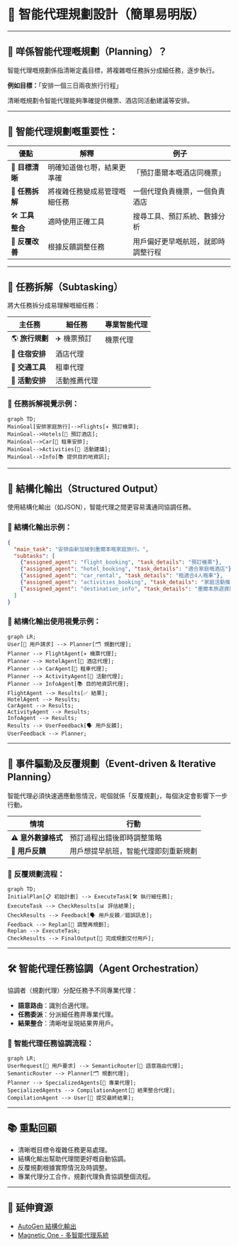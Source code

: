 # 📅 智能代理規劃設計（簡單易明版）

---

## 📌 **咩係智能代理嘅規劃（Planning）？**

智能代理嘅規劃係指清晰定義目標，將複雜嘅任務拆分成細任務，逐步執行。

**例如目標：**「安排一個三日兩夜旅行行程」

清晰嘅規劃令智能代理能夠準確提供機票、酒店同活動建議等安排。

---

## 🎯 **智能代理規劃嘅重要性：**

| 優點 | 解釋 | 例子 |
|---|---|---|
| 🎯 **目標清晰** | 明確知道做乜嘢，結果更準確 | 「預訂墨爾本嘅酒店同機票」 |
| 🧩 **任務拆解** | 將複雜任務變成易管理嘅細任務 | 一個代理負責機票，一個負責酒店 |
| 🛠️ **工具整合** | 適時使用正確工具 | 搜尋工具、預訂系統、數據分析 |
| 🔄 **反覆改善** | 根據反饋調整任務 | 用戶偏好更早嘅航班，就即時調整行程 |

---

## 🧩 **任務拆解（Subtasking）**

將大任務拆分成易理解嘅細任務：

| 主任務 | 細任務 | 專業智能代理 |
|-----------|-----------|-----------------------|
| 🌎 **旅行規劃** | ✈️ 機票預訂 | 機票代理 |
| 🏨 **住宿安排** | 酒店代理 |
| 🚗 **交通工具** | 租車代理 |
| 🎡 **活動安排** | 活動推薦代理 |

### 📌 **任務拆解視覺示例：**

```mermaid
graph TD;
MainGoal[安排家庭旅行]-->Flights[✈️ 預訂機票];
MainGoal-->Hotels[🏨 預訂酒店];
MainGoal-->Car[🚗 租車安排];
MainGoal-->Activities[🎡 活動建議];
MainGoal-->Info[📚 提供目的地資訊];
```

---

## 📑 **結構化輸出（Structured Output）**

使用結構化輸出（如JSON），智能代理之間更容易溝通同協調任務。

### 📌 **結構化輸出示例：**
```json
{
  "main_task": "安排由新加坡到墨爾本嘅家庭旅行。",
  "subtasks": [
    {"assigned_agent": "flight_booking", "task_details": "預訂機票"},
    {"assigned_agent": "hotel_booking", "task_details": "適合家庭嘅酒店"},
    {"assigned_agent": "car_rental", "task_details": "租適合4人嘅車"},
    {"assigned_agent": "activities_booking", "task_details": "家庭活動推薦"},
    {"assigned_agent": "destination_info", "task_details": "墨爾本旅遊資訊"}
  ]
}
```

### 📌 **結構化輸出使用視覺示例：**

```mermaid
graph LR;
User[🧑 用戶請求] --> Planner[🗂️ 規劃代理];
Planner --> FlightAgent[✈️ 機票代理];
Planner --> HotelAgent[🏨 酒店代理];
Planner --> CarAgent[🚗 租車代理];
Planner --> ActivityAgent[🎡 活動代理];
Planner --> InfoAgent[📚 目的地資訊代理];
FlightAgent --> Results[✅ 結果];
HotelAgent --> Results;
CarAgent --> Results;
ActivityAgent --> Results;
InfoAgent --> Results;
Results --> UserFeedback[🗣️ 用戶反饋];
UserFeedback --> Planner;
```

---

## 🚨 **事件驅動及反覆規劃（Event-driven & Iterative Planning）**

智能代理必須快速適應動態情況，呢個就係「反覆規劃」，每個決定會影響下一步行動。

| 情境 | 行動 |
|---|---|
| ⚠️ **意外數據格式** | 預訂過程出錯後即時調整策略 |
| 🔄 **用戶反饋** | 用戶想提早航班，智能代理即刻重新規劃 |

### 📌 **反覆規劃流程：**
```mermaid
graph TD;
InitialPlan[📋 初始計劃] --> ExecuteTask[🛠️ 執行細任務];
ExecuteTask --> CheckResults[📊 評估結果];
CheckResults --> Feedback[🗣️ 用戶反饋／錯誤訊息];
Feedback --> Replan[🔄 調整再規劃];
Replan --> ExecuteTask;
CheckResults --> FinalOutput[🎉 完成規劃交付用戶];
```

---

## 🛠️ **智能代理任務協調（Agent Orchestration）**

協調者（規劃代理）分配任務予不同專業代理：

- **語意路由**：識別合適代理。
- **任務委派**：分派細任務畀專業代理。
- **結果整合**：清晰咁呈現結果畀用戶。

### 📌 **智能代理任務協調流程：**

```mermaid
graph LR;
UserRequest[🧑 用戶要求] --> SemanticRouter[🎯 語意路由代理];
SemanticRouter --> Planner[🗂️ 規劃代理];
Planner --> SpecializedAgents[🔧 專業代理];
SpecializedAgents --> CompilationAgent[📌 結果整合代理];
CompilationAgent --> User[🧑 提交最終結果];
```

---

## 📚 **重點回顧**

- 清晰嘅目標令複雜任務更易處理。
- 結構化輸出幫助代理間更好嘅自動協調。
- 反覆規劃根據實際情況及時調整。
- 專業代理分工合作，規劃代理負責協調整個流程。

---

## 🌟 **延伸資源**

- [AutoGen 結構化輸出](https://microsoft.github.io/autogen/stable/user-guide/core-user-guide/cookbook/structured-output-agent.html)
- [Magnetic One - 多智能代理系統](https://www.microsoft.com/research/articles/magentic-one-a-generalist-multi-agent-system-for-solving-complex-tasks)